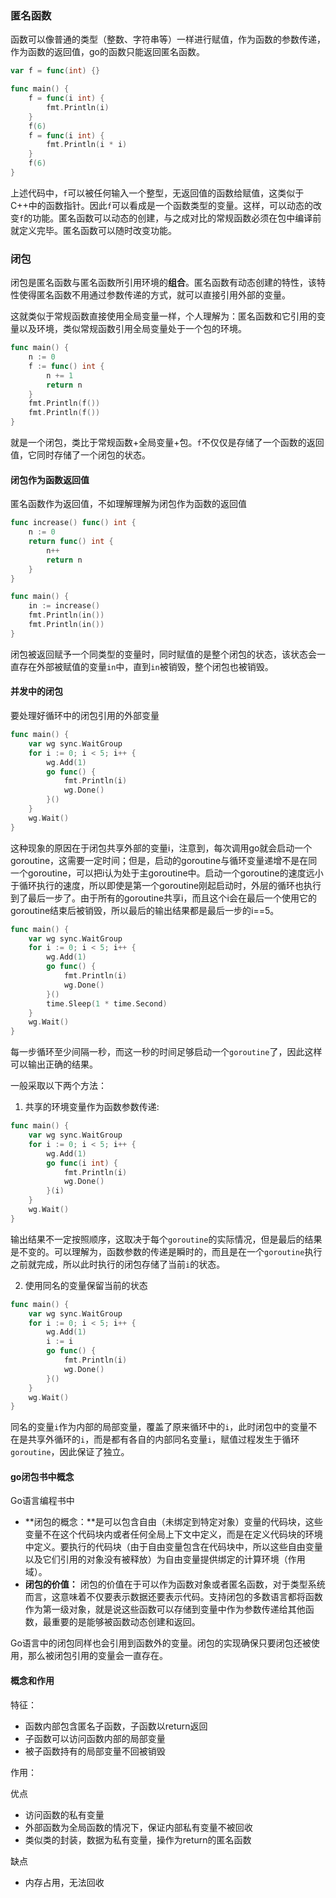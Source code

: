 ### 匿名函数

函数可以像普通的类型（整数、字符串等）一样进行赋值，作为函数的参数传递，作为函数的返回值，go的函数只能返回匿名函数。

```go
var f = func(int) {}

func main() {
	f = func(i int) {
		fmt.Println(i)
	}
	f(6)
	f = func(i int) {
		fmt.Println(i * i)
	}
	f(6)
}
```

上述代码中，`f`可以被任何输入一个整型，无返回值的函数给赋值，这类似于C++中的函数指针。因此`f`可以看成是一个函数类型的变量。这样，可以动态的改变`f`的功能。匿名函数可以动态的创建，与之成对比的常规函数必须在包中编译前就定义完毕。匿名函数可以随时改变功能。

### 闭包

闭包是匿名函数与匿名函数所引用环境的**组合**。匿名函数有动态创建的特性，该特性使得匿名函数不用通过参数传递的方式，就可以直接引用外部的变量。

这就类似于常规函数直接使用全局变量一样，个人理解为：匿名函数和它引用的变量以及环境，类似常规函数引用全局变量处于一个包的环境。

```go
func main() {
	n := 0
	f := func() int {
		n += 1
		return n
	}
	fmt.Println(f())
	fmt.Println(f())
}
```

就是一个闭包，类比于常规函数+全局变量+包。`f`不仅仅是存储了一个函数的返回值，它同时存储了一个闭包的状态。

#### 闭包作为函数返回值

匿名函数作为返回值，不如理解理解为闭包作为函数的返回值

```go
func increase() func() int {
	n := 0
	return func() int {
		n++
		return n
	}
}

func main() {
	in := increase()
	fmt.Println(in())
	fmt.Println(in())
}
```

闭包被返回赋予一个同类型的变量时，同时赋值的是整个闭包的状态，该状态会一直存在外部被赋值的变量`in`中，直到`in`被销毁，整个闭包也被销毁。

#### 并发中的闭包

要处理好循环中的闭包引用的外部变量

```go
func main() {
	var wg sync.WaitGroup
	for i := 0; i < 5; i++ {
		wg.Add(1)
		go func() {
			fmt.Println(i)
			wg.Done()
		}()
	}
	wg.Wait()
}
```

这种现象的原因在于闭包共享外部的变量i，注意到，每次调用go就会启动一个goroutine，这需要一定时间；但是，启动的goroutine与循环变量递增不是在同一个goroutine，可以把i认为处于主goroutine中。启动一个goroutine的速度远小于循环执行的速度，所以即使是第一个goroutine刚起启动时，外层的循环也执行到了最后一步了。由于所有的goroutine共享i，而且这个i会在最后一个使用它的goroutine结束后被销毁，所以最后的输出结果都是最后一步的i==5。

```go
func main() {
	var wg sync.WaitGroup
	for i := 0; i < 5; i++ {
		wg.Add(1)
		go func() {
			fmt.Println(i)
			wg.Done()
		}()
		time.Sleep(1 * time.Second)
	}
	wg.Wait()
}

```

每一步循环至少间隔一秒，而这一秒的时间足够启动一个`goroutine`了，因此这样可以输出正确的结果。

一般采取以下两个方法：

1. 共享的环境变量作为函数参数传递:

```go
func main() {
	var wg sync.WaitGroup
	for i := 0; i < 5; i++ {
		wg.Add(1)
		go func(i int) {
			fmt.Println(i)
			wg.Done()
		}(i)
	}
	wg.Wait()
}
```

输出结果不一定按照顺序，这取决于每个`goroutine`的实际情况，但是最后的结果是不变的。可以理解为，函数参数的传递是瞬时的，而且是在一个`goroutine`执行之前就完成，所以此时执行的闭包存储了当前`i`的状态。

2. 使用同名的变量保留当前的状态

```go
func main() {
	var wg sync.WaitGroup
	for i := 0; i < 5; i++ {
		wg.Add(1)
		i := i
		go func() {
			fmt.Println(i)
			wg.Done()
		}()
	}
	wg.Wait()
}
```

同名的变量`i`作为内部的局部变量，覆盖了原来循环中的`i`，此时闭包中的变量不在是共享外循环的`i`，而是都有各自的内部同名变量`i`，赋值过程发生于循环`goroutine`，因此保证了独立。



#### go闭包书中概念

Go语言编程书中

- **闭包的概念：**是可以包含自由（未绑定到特定对象）变量的代码块，这些变量不在这个代码块内或者任何全局上下文中定义，而是在定义代码块的环境中定义。要执行的代码块（由于自由变量包含在代码块中，所以这些自由变量以及它们引用的对象没有被释放）为自由变量提供绑定的计算环境（作用域）。
- **闭包的价值：** 闭包的价值在于可以作为函数对象或者匿名函数，对于类型系统而言，这意味着不仅要表示数据还要表示代码。支持闭包的多数语言都将函数作为第一级对象，就是说这些函数可以存储到变量中作为参数传递给其他函数，最重要的是能够被函数动态创建和返回。

Go语言中的闭包同样也会引用到函数外的变量。闭包的实现确保只要闭包还被使用，那么被闭包引用的变量会一直存在。

#### 概念和作用


特征：
- 函数内部包含匿名子函数，子函数以return返回
- 子函数可以访问函数内部的局部变量
- 被子函数持有的局部变量不回被销毁

作用：

优点

- 访问函数的私有变量
- 外部函数为全局函数的情况下，保证内部私有变量不被回收
- 类似类的封装，数据为私有变量，操作为return的匿名函数

缺点

- 内存占用，无法回收